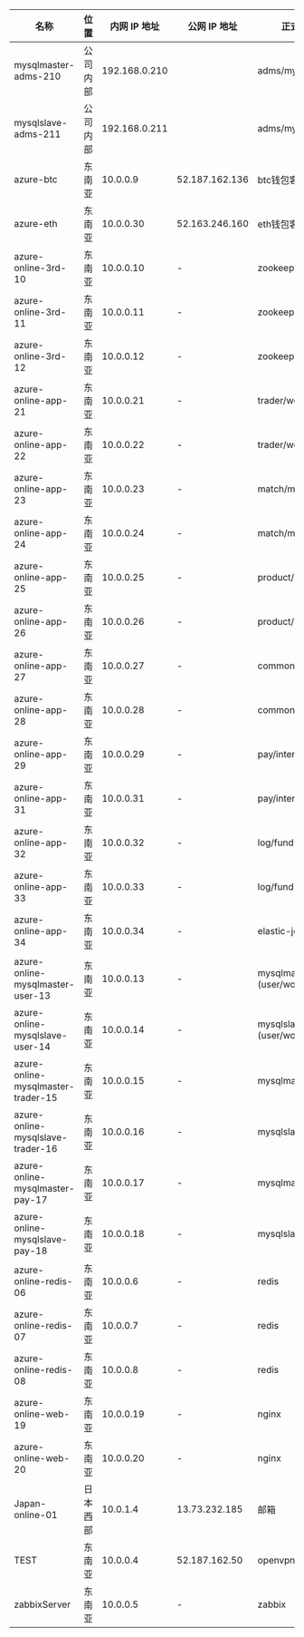 |名称|位置|内网 IP 地址|公网 IP 地址|正式环境(模块/组件)|配置|备注|磁盘|
|---|---|---|---|---|---|---|---|
|mysqlmaster-adms-210|公司内部|192.168.0.210||adms/mysqlmaster-adms|4c/8G/100G HDD|公司|1|
|mysqlslave-adms-211|公司内部|192.168.0.211||adms/mysqlslave-adms|4c/8G/100G HDD|公司|1|
|azure-btc|东南亚|10.0.0.9|52.187.162.136|btc钱包客户端|2c/8G/30G HDD+1T HDD|端口8332/8333|2|
|azure-eth|东南亚|10.0.0.30|52.163.246.160|eth钱包客户端|2c/8G/30G HDD+1T HDD|端口8545|2|
|azure-online-3rd-10|东南亚|10.0.0.10|-|zookeeper/rabbitmq/mongodb|4c/16G/30G SSD+200G HDD||2|
|azure-online-3rd-11|东南亚|10.0.0.11|-|zookeeper/rabbitmq/mongodb|4c/16G/30G SSD+200G HDD||2|
|azure-online-3rd-12|东南亚|10.0.0.12|-|zookeeper/rabbitmq/mongodb|4c/16G/30G SSD+200G HDD||2|
|azure-online-app-21|东南亚|10.0.0.21|-|trader/woms|2c/8G/30G SSD+500G HDD||2|
|azure-online-app-22|东南亚|10.0.0.22|-|trader/woms|2c/8G/30G SSD+500G HDD||2|
|azure-online-app-23|东南亚|10.0.0.23|-|match/manager/mwms|4c/16G/30G SSD+500G HDD||2|
|azure-online-app-24|东南亚|10.0.0.24|-|match/manager/mwms|4c/16G/30G SSD+500G HDD||2|
|azure-online-app-25|东南亚|10.0.0.25|-|product/market|2c/8G/30G SSD+500G HDD||2|
|azure-online-app-26|东南亚|10.0.0.26|-|product/market|2c/8G/30G SSD+500G HDD||2|
|azure-online-app-27|东南亚|10.0.0.27|-|common/user|2c/8G/30G SSD+200G HDD||2|
|azure-online-app-28|东南亚|10.0.0.28|-|common/user|2c/8G/30G SSD+200G HDD||2|
|azure-online-app-29|东南亚|10.0.0.29|-|pay/interface|2c/8G/30G SSD+200G HDD||2|
|azure-online-app-31|东南亚|10.0.0.31|-|pay/interface|2c/8G/30G SSD+200G HDD||2|
|azure-online-app-32|东南亚|10.0.0.32|-|log/fund|2c/8G/30G SSD+200G HDD||2|
|azure-online-app-33|东南亚|10.0.0.33|-|log/fund|2c/8G/30G SSD+200G HDD||2|
|azure-online-app-34|东南亚|10.0.0.34|-|elastic-job/dubbo-admin|2c/8G/30G SSD+200G HDD||2|
|azure-online-mysqlmaster-user-13|东南亚|10.0.0.13|-|mysqlmaster-(user/woms/mwms)|4c/16G/30G SSD+200G SSD+500G HDD(备份盘)||3|
|azure-online-mysqlslave-user-14|东南亚|10.0.0.14|-|mysqlslave-(user/woms/mwms)|4c/16G/30G SSD+200G SSD+500G HDD(备份盘)||3|
|azure-online-mysqlmaster-trader-15|东南亚|10.0.0.15|-|mysqlmaster-trader|4c/16G/30G SSD+200G SSD+500G HDD(备份盘)||3|
|azure-online-mysqlslave-trader-16|东南亚|10.0.0.16|-|mysqlslave-trader|4c/16G/30G SSD+200G SSD+500G HDD(备份盘)||3|
|azure-online-mysqlmaster-pay-17|东南亚|10.0.0.17|-|mysqlmaster-pay|4c/16G/30G SSD+200G SSD+500G HDD(备份盘)||3|
|azure-online-mysqlslave-pay-18|东南亚|10.0.0.18|-|mysqlslave-pay|4c/16G/30G SSD+200G SSD+500G HDD(备份盘)||3|
|azure-online-redis-06|东南亚|10.0.0.6|-|redis|4c/16G/30G SSD+200G SSD||2|
|azure-online-redis-07|东南亚|10.0.0.7|-|redis|4c/16G/30G SSD+200G SSD||2|
|azure-online-redis-08|东南亚|10.0.0.8|-|redis|4c/16G/30G SSD+200G SSD||2|
|azure-online-web-19|东南亚|10.0.0.19|-|nginx|4c/16G/30G SSD+50G HDD||2|
|azure-online-web-20|东南亚|10.0.0.20|-|nginx|4c/16G/30G SSD+50G HDD||2|
|Japan-online-01|日本西部|10.0.1.4|13.73.232.185|邮箱|2c/8G/30G HDD||1|
|TEST|东南亚|10.0.0.4|52.187.162.50|openvpnclient|1c/3.5G/30G HDD||1|
|zabbixServer|东南亚|10.0.0.5|-|zabbix|2c/8G/64G SSD||1|
